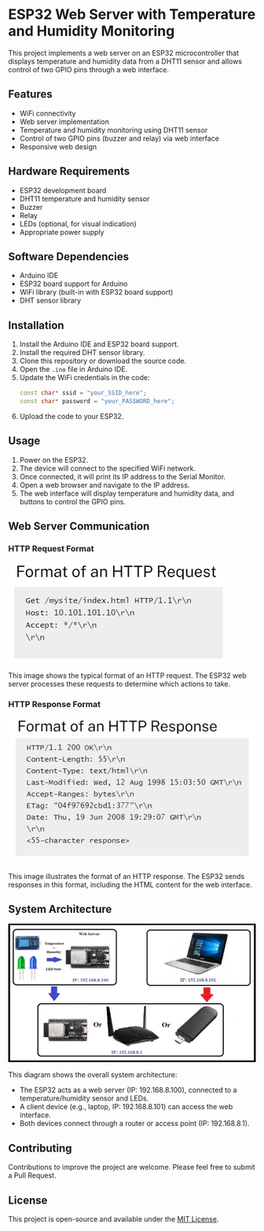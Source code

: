 
# ESP32 Web Server with Temperature and Humidity Monitoring

This project implements a web server on an ESP32 microcontroller that displays temperature and humidity data from a DHT11 sensor and allows control of two GPIO pins through a web interface.

## Features

- WiFi connectivity
- Web server implementation
- Temperature and humidity monitoring using DHT11 sensor
- Control of two GPIO pins (buzzer and relay) via web interface
- Responsive web design

## Hardware Requirements

- ESP32 development board
- DHT11 temperature and humidity sensor
- Buzzer
- Relay
- LEDs (optional, for visual indication)
- Appropriate power supply

## Software Dependencies

- Arduino IDE
- ESP32 board support for Arduino
- WiFi library (built-in with ESP32 board support)
- DHT sensor library

## Installation

1. Install the Arduino IDE and ESP32 board support.
2. Install the required DHT sensor library.
3. Clone this repository or download the source code.
4. Open the `.ino` file in Arduino IDE.
5. Update the WiFi credentials in the code:
   ```cpp
   const char* ssid = "your_SSID_here";
   const char* password = "your_PASSWORD_here";
   ```
6. Upload the code to your ESP32.

## Usage

1. Power on the ESP32.
2. The device will connect to the specified WiFi network.
3. Once connected, it will print its IP address to the Serial Monitor.
4. Open a web browser and navigate to the IP address.
5. The web interface will display temperature and humidity data, and buttons to control the GPIO pins.

## Web Server Communication

### HTTP Request Format

![HTTP Request Format](HTTPRequest.png)

This image shows the typical format of an HTTP request. The ESP32 web server processes these requests to determine which actions to take.

### HTTP Response Format

![HTTP Response Format](HTTPResponse.png)

This image illustrates the format of an HTTP response. The ESP32 sends responses in this format, including the HTML content for the web interface.

## System Architecture

![System Architecture](Scenario.jpg)

This diagram shows the overall system architecture:
- The ESP32 acts as a web server (IP: 192.168.8.100), connected to a temperature/humidity sensor and LEDs.
- A client device (e.g., laptop, IP: 192.168.8.101) can access the web interface.
- Both devices connect through a router or access point (IP: 192.168.8.1).

## Contributing

Contributions to improve the project are welcome. Please feel free to submit a Pull Request.

## License

This project is open-source and available under the [MIT License](LICENSE).


